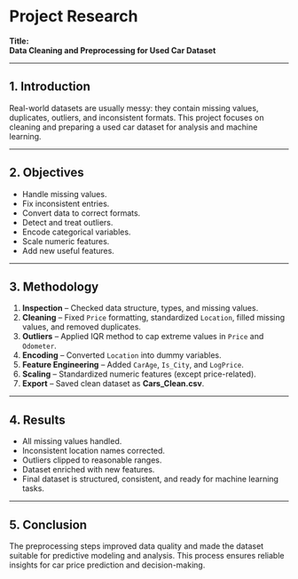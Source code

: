 # Project Research
**Title:**  
**Data Cleaning and Preprocessing for Used Car Dataset**

---

## 1. Introduction  
Real-world datasets are usually messy: they contain missing values, duplicates, outliers, and inconsistent formats. This project focuses on cleaning and preparing a used car dataset for analysis and machine learning.

---

## 2. Objectives  
- Handle missing values.  
- Fix inconsistent entries.  
- Convert data to correct formats.  
- Detect and treat outliers.  
- Encode categorical variables.  
- Scale numeric features.  
- Add new useful features.  

---

## 3. Methodology  
1. **Inspection** – Checked data structure, types, and missing values.  
2. **Cleaning** – Fixed `Price` formatting, standardized `Location`, filled missing values, and removed duplicates.  
3. **Outliers** – Applied IQR method to cap extreme values in `Price` and `Odometer`.  
4. **Encoding** – Converted `Location` into dummy variables.  
5. **Feature Engineering** – Added `CarAge`, `Is_City`, and `LogPrice`.  
6. **Scaling** – Standardized numeric features (except price-related).  
7. **Export** – Saved clean dataset as **Cars_Clean.csv**.  

---

## 4. Results  
- All missing values handled.  
- Inconsistent location names corrected.  
- Outliers clipped to reasonable ranges.  
- Dataset enriched with new features.  
- Final dataset is structured, consistent, and ready for machine learning tasks.  

---

## 5. Conclusion  
The preprocessing steps improved data quality and made the dataset suitable for predictive modeling and analysis. This process ensures reliable insights for car price prediction and decision-making.  
